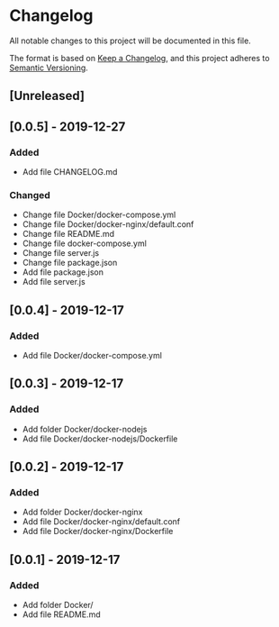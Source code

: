 # Changelog
All notable changes to this project will be documented in this file.

The format is based on [Keep a Changelog](https://keepachangelog.com/en/1.0.0/),
and this project adheres to [Semantic Versioning](https://semver.org/spec/v2.0.0.html).

## [Unreleased]

## [0.0.5] - 2019-12-27
### Added
- Add file CHANGELOG.md
### Changed
- Change file Docker/docker-compose.yml
- Change file Docker/docker-nginx/default.conf
- Change file README.md
- Change file docker-compose.yml
- Change file server.js
- Change file package.json
- Add file package.json
- Add file server.js

## [0.0.4] - 2019-12-17
### Added
- Add file Docker/docker-compose.yml

## [0.0.3] - 2019-12-17
### Added
- Add folder Docker/docker-nodejs
- Add file Docker/docker-nodejs/Dockerfile

## [0.0.2] - 2019-12-17
### Added
- Add folder Docker/docker-nginx
- Add file Docker/docker-nginx/default.conf
- Add file Docker/docker-nginx/Dockerfile


## [0.0.1] - 2019-12-17
### Added
- Add folder Docker/
- Add file README.md

